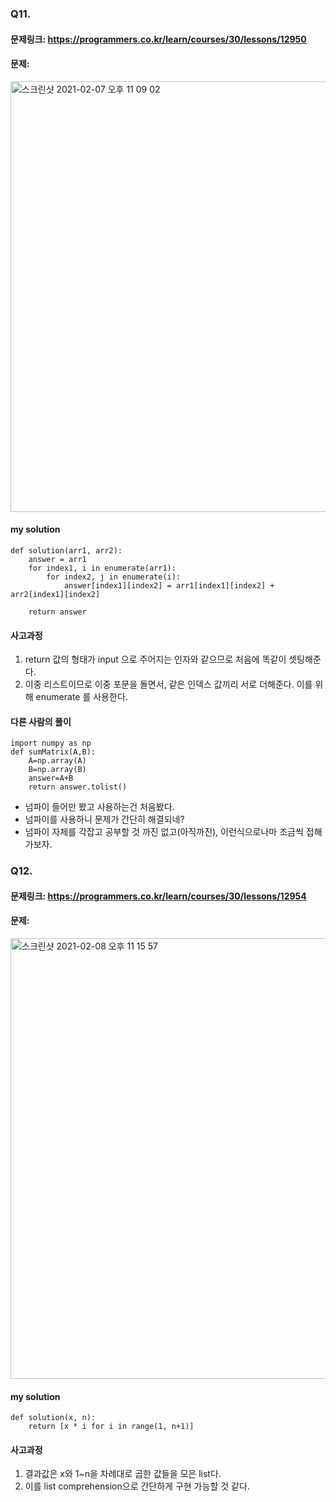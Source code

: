 ### Q11. 

#### 문제링크: https://programmers.co.kr/learn/courses/30/lessons/12950
#### 문제:
<img width="689" alt="스크린샷 2021-02-07 오후 11 09 02" src="https://user-images.githubusercontent.com/70195733/107148990-8cea2500-6999-11eb-89d4-48ab0b9facc5.png">



#### my solution
```
def solution(arr1, arr2):
    answer = arr1
    for index1, i in enumerate(arr1):
        for index2, j in enumerate(i):
            answer[index1][index2] = arr1[index1][index2] + arr2[index1][index2]           
            
    return answer
```

#### 사고과정
1. return 값의 형태가 input 으로 주어지는 인자와 같으므로 처음에 똑같이 셋팅해준다.
2. 이중 리스트이므로 이중 포문을 돌면서, 같은 인덱스 값끼리 서로 더해준다.  이를 위해 enumerate 를 사용한다.

#### 다른 사람의 풀이
```
import numpy as np
def sumMatrix(A,B):
    A=np.array(A)
    B=np.array(B)
    answer=A+B
    return answer.tolist()

```
- 넘파이 들어만 봤고 사용하는건 처음봤다.
- 넘파이를 사용하니 문제가 간단히 해결되네?
- 넘파이 자체를 각잡고 공부할 것 까진 없고(아직까진), 이런식으로나마 조금씩 접해가보자.



### Q12. 

#### 문제링크: https://programmers.co.kr/learn/courses/30/lessons/12954
#### 문제:
<img width="705" alt="스크린샷 2021-02-08 오후 11 15 57" src="https://user-images.githubusercontent.com/70195733/107231427-a5267680-6a63-11eb-8fc1-411135c11540.png">




#### my solution
```
def solution(x, n):
    return [x * i for i in range(1, n+1)]
```

#### 사고과정
1. 결과값은 x와 1~n을 차례대로 곱한 값들을 모은 list다.
2. 이를 list comprehension으로 간단하게 구현 가능할 것 같다.
